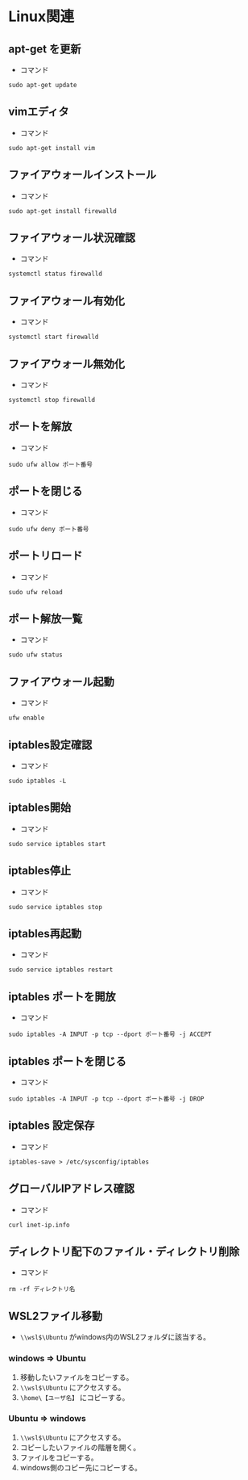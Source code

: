 # Linux関連


## apt-get を更新
- コマンド
```
sudo apt-get update
```

## vimエディタ
- コマンド
```
sudo apt-get install vim
```

## ファイアウォールインストール
- コマンド
```
sudo apt-get install firewalld
```

## ファイアウォール状況確認
- コマンド
```
systemctl status firewalld
```

## ファイアウォール有効化
- コマンド
```
systemctl start firewalld
```

## ファイアウォール無効化
- コマンド
```
systemctl stop firewalld
```

## ポートを解放
- コマンド
```
sudo ufw allow ポート番号
```

## ポートを閉じる
- コマンド
```
sudo ufw deny ポート番号
```

## ポートリロード
- コマンド
```
sudo ufw reload
```

## ポート解放一覧
- コマンド
```
sudo ufw status
```

## ファイアウォール起動
- コマンド
```
ufw enable
```

## iptables設定確認
- コマンド
```
sudo iptables -L
```

## iptables開始
- コマンド
```
sudo service iptables start
```

## iptables停止
- コマンド
```
sudo service iptables stop
```

## iptables再起動
- コマンド
```
sudo service iptables restart
```

## iptables ポートを開放
- コマンド
```
sudo iptables -A INPUT -p tcp --dport ポート番号 -j ACCEPT
```

## iptables ポートを閉じる
- コマンド
```
sudo iptables -A INPUT -p tcp --dport ポート番号 -j DROP
```

## iptables 設定保存
- コマンド
```
iptables-save > /etc/sysconfig/iptables
```

## グローバルIPアドレス確認
- コマンド
```
curl inet-ip.info
```

## ディレクトリ配下のファイル・ディレクトリ削除
- コマンド
```
rm -rf ディレクトリ名
```

## WSL2ファイル移動
- `\\wsl$\Ubuntu` がwindows内のWSL2フォルダに該当する。

### windows ⇒ Ubuntu
1. 移動したいファイルをコピーする。
2. `\\wsl$\Ubuntu` にアクセスする。
3. `\home\【ユーザ名】` にコピーする。

### Ubuntu ⇒ windows
1. `\\wsl$\Ubuntu` にアクセスする。
2. コピーしたいファイルの階層を開く。
3. ファイルをコピーする。
4. windows側のコピー先にコピーする。

